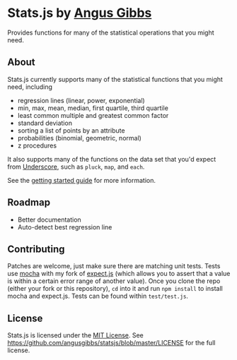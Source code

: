 # Stats.js by [Angus Gibbs](http://angusgibbs.com)

Provides functions for many of the statistical operations that you might need.

## About

Stats.js currently supports many of the statistical functions that you might need, including

* regression lines (linear, power, exponential)
* min, max, mean, median, first quartile, third quartile
* least common multiple and greatest common factor
* standard deviation
* sorting a list of points by an attribute
* probabilities (binomial, geometric, normal)
* z procedures

It also supports many of the functions on the data set that you'd expect from [Underscore](http://underscore.js), such as `pluck`, `map`, and `each`.

See the [getting started guide](https://github.com/angusgibbs/statsjs/blob/master/docs/getting_started.md) for more information.

## Roadmap

* Better documentation
* Auto-detect best regression line

## Contributing

Patches are welcome, just make sure there are matching unit tests. Tests use [mocha](http://visionmedia.github.com/mocha/) with my fork of [expect.js](https://github.com/angusgibbs/expect.js) (which allows you to assert that a value is within a certain error range of another value). Once you clone the repo (either your fork or this repository), `cd` into it and run `npm install` to install mocha and expect.js. Tests can be found within `test/test.js`.

## License

Stats.js is licensed under the [MIT License](http://opensource.org/licenses/mit-license.php). See https://github.com/angusgibbs/statsjs/blob/master/LICENSE for the full license.